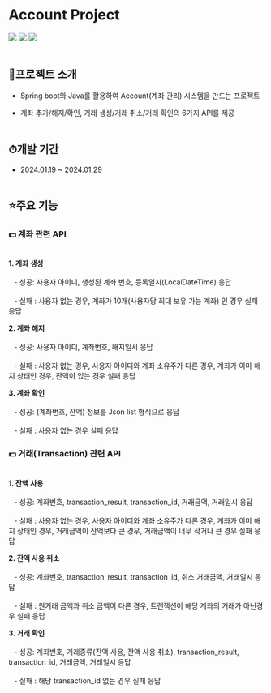 # Account Project
<img src="https://img.shields.io/badge/springboot-6DB33F?style=for-the-badge&logo=springboot&logoColor=white">  <img src="https://img.shields.io/badge/Gradle-02303A?style=for-the-badge&logo=Gradle&logoColor=white">  <img src="https://img.shields.io/badge/java-%23ED8B00?style=for-the-badge&logo=openjdk&logoColor=white"> 
<br/><br/>

## 📜프로젝트 소개
- Spring boot와 Java를 활용하여 Account(계좌 관리) 시스템을 만드는 프로젝트

- 계좌 추가/해지/확인, 거래 생성/거래 취소/거래 확인의 6가지 API를 제공
<br/><br/>
## ⏱개발 기간
* 2024.01.19 ~ 2024.01.29
<br/><br/>

## ⭐주요 기능

### 💵 계좌 관련 API<br/><br/>
**1. 계좌 생성** <br/><br/>
&ensp; - 성공: 사용자 아이디, 생성된 계좌 번호, 등록일시(LocalDateTime) 응답<br/><br/>
&ensp; - 실패 : 사용자 없는 경우, 계좌가 10개(사용자당 최대 보유 가능 계좌) 인 경우 실패 응답

**2. 계좌 해지** <br/><br/>
&ensp; - 성공: 사용자 아이디, 계좌번호, 해지일시 응답<br/><br/>
&ensp; - 실패 : 사용자 없는 경우, 사용자 아이디와 계좌 소유주가 다른 경우, 계좌가 이미 해지 상태인 경우, 잔액이 있는 경우 실패 응답

**3. 계좌 확인** <br/><br/>
&ensp; - 성공: (계좌번호, 잔액) 정보를 Json list 형식으로 응답<br/><br/>
&ensp; - 실패 : 사용자 없는 경우 실패 응답


### 💵 거래(Transaction) 관련 API<br/><br/>
**1. 잔액 사용** <br/><br/>
&ensp; - 성공: 계좌번호, transaction_result, transaction_id, 거래금액, 거래일시 응답<br/><br/>
&ensp; - 실패 : 사용자 없는 경우, 사용자 아이디와 계좌 소유주가 다른 경우, 계좌가 이미 해지 상태인 경우, 거래금액이 잔액보다 큰 경우, 거래금액이 너무 작거나 큰 경우 실패 응답

**2. 잔액 사용 취소** <br/><br/>
&ensp; - 성공: 계좌번호, transaction_result, transaction_id, 취소 거래금액, 거래일시 응답<br/><br/>
&ensp; - 실패 : 원거래 금액과 취소 금액이 다른 경우, 트랜잭션이 해당 계좌의 거래가 아닌경우 실패 응답

**3. 거래 확인** <br/><br/>
&ensp; - 성공: 계좌번호, 거래종류(잔액 사용, 잔액 사용 취소), transaction_result, transaction_id, 거래금액, 거래일시 응답<br/><br/>
&ensp; - 실패 : 해당 transaction_id 없는 경우 실패 응답




